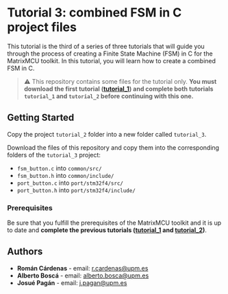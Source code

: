 # Tutorial 3: combined FSM in C project files

This tutorial is the third of a series of three tutorials that will guide you through the process of creating a Finite State Machine (FSM) in C for the MatrixMCU toolkit. In this tutorial, you will learn how to create a combined FSM in C. 

> :warning: This repository contains some files for the tutorial only. **You must download the first tutorial ([tutorial_1](https://github.com/sdg2DieUpm/tutorial/tree/tutorial_1)) and complete both tutorials `tutorial_1` and `tutorial_2` before continuing with this one.**

## Getting Started

Copy the project `tutorial_2` folder into a new folder called `tutorial_3`.

Download the files of this repository and copy them into the corresponding folders of the `tutorial_3` project:

- `fsm_button.c` into `common/src/`
- `fsm_button.h` into `common/include/`
- `port_button.c` into `port/stm32f4/src/`
- `port_button.h` into `port/stm32f4/include/`

### Prerequisites

Be sure that you fulfill the prerequisites of the MatrixMCU toolkit and it is up to date and **complete the previous tutorials ([tutorial_1](https://github.com/sdg2DieUpm/tutorial/tree/tutorial_1) and [tutorial_2](https://github.com/sdg2DieUpm/tutorial/tree/tutorial_2))**.

## Authors

- **Román Cárdenas** - email: [r.cardenas@upm.es](mailto:r.cardenas@upm.es)
- **Alberto Boscá** - email: [alberto.bosca@upm.es](mailto:alberto.bosca@upm.es)
- **Josué Pagán** - email: [j.pagan@upm.es](mailto:j.pagan@upm.es)
